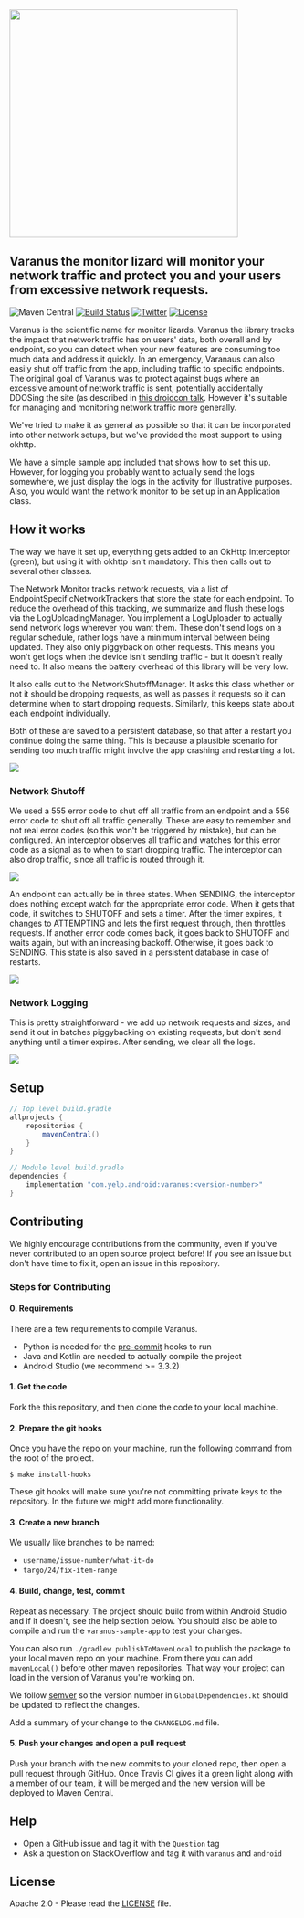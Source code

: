 <img src="VARANUS-LIZARD.png" width="400">

## Varanus the monitor lizard will monitor your network traffic and protect you and your users from excessive network requests.

![Maven Central](https://img.shields.io/maven-central/v/com.yelp.android/varanus.svg)
[![Build Status](https://travis-ci.org/Yelp/android-varanus.svg?branch=master)](https://travis-ci.org/Yelp/android-varanus)
[![Twitter](https://img.shields.io/badge/Twitter-@YelpEngineering-blue.svg)](https://twitter.com/YelpEngineering)
[![License](https://img.shields.io/badge/license-Apache2.0%20License-orange.svg)](LICENSE)

Varanus is the scientific name for monitor lizards.  Varanus the library tracks the impact that network traffic has on  users' data, both overall and by endpoint, so you can detect when your new features are consuming too much data and address it quickly.  In an emergency, Varanaus can also easily shut off traffic from the app, including traffic to specific endpoints.  The original goal of Varanus was to protect against bugs where an excessive amount of network traffic is sent, potentially accidentally DDOSing the site (as described in [this droidcon talk](https://www.youtube.com/watch?v=8xLDdYM_nRY).  However it's suitable for managing and monitoring network traffic more generally. 

We've tried to make it as general as possible so that it can be incorporated into other network setups, but we've provided the most support to using okhttp.

We have a simple sample app included that shows how to set this up.  However, for logging you probably want to actually send the logs somewhere, we just display the logs in the activity for illustrative purposes.  Also, you would want the network monitor to be set up in an Application class.

## How it works

The way we have it set up, everything gets added to an OkHttp interceptor (green), but using it with okhttp isn't mandatory.  This then calls out to several other classes.  

The Network Monitor tracks network requests, via a list of EndpointSpecificNetworkTrackers that store the state for each endpoint.  To reduce the overhead of this tracking, we summarize and flush these logs via the LogUploadingManager.  You implement a LogUploader to actually send network logs wherever you want them.  These don't send logs on a regular schedule, rather logs have a minimum interval between being updated.  They also only piggyback on other requests.  This means you won't get logs when the device isn't sending traffic - but it doesn't really need to.  It also means the battery overhead of this library will be very low.

It also calls out to the NetworkShutoffManager.  It asks this class whether or not it should be dropping requests, as well as passes it requests so it can determine when to start dropping requests.  Similarly, this keeps state about each endpoint individually.

Both of these are saved to a persistent database, so that after a restart you continue doing the same thing.  This is because a plausible scenario for sending too much traffic might involve the app crashing and restarting a lot.

<img src="./documentation/images/overview.png">

### Network Shutoff

We used a 555 error code to shut off all traffic from an endpoint and a 556 error code to shut off all traffic generally.  These are easy to remember and not real error codes (so this won't be triggered by mistake), but can be configured.  An interceptor observes all traffic and watches for this error code as a signal as to when to start dropping traffic.  The interceptor can also drop traffic, since all traffic is routed through it.

<img src="./documentation/images/network_shutoff.png">

An endpoint can actually be in three states.  When SENDING, the interceptor does nothing except watch for the appropriate error code.  When it gets that code, it switches to SHUTOFF and sets a timer.  After the timer expires, it changes to ATTEMPTING and lets the first request through, then throttles requests.  If another error code comes back, it goes back to SHUTOFF and waits again, but with an increasing backoff.  Otherwise, it goes back to SENDING.  This state is also saved in a persistent database in case of restarts.

<img src="./documentation/images/network_shutoff_states.png">

### Network Logging

This is pretty straightforward - we add up network requests and sizes, and send it out in batches piggybacking on existing requests, but don't send anything until a timer expires.  After sending, we clear all the logs.

<img src="./documentation/images/network_logging.png">

## Setup

```groovy
// Top level build.gradle
allprojects {
	repositories {
		mavenCentral()
	}
}

// Module level build.gradle
dependencies {
    implementation "com.yelp.android:varanus:<version-number>"
}
```

## Contributing

We highly encourage contributions from the community, even if you've never contributed to an open source project before! If you see an issue but don't have time to fix it, open an issue in this repository.

### Steps for Contributing

#### 0. Requirements

There are a few requirements to compile Varanus.

- Python is needed for the [pre-commit](https://pre-commit.com/) hooks to run
- Java and Kotlin are needed to actually compile the project
- Android Studio (we recommend >= 3.3.2)

#### 1. Get the code

Fork the this repository, and then clone the code to your local machine.

#### 2. Prepare the git hooks

Once you have the repo on your machine, run the following command from the root of the project.

```
$ make install-hooks
```

These git hooks will make sure you're not committing private keys to the repository. In the future we might add more functionality.

#### 3. Create a new branch

We usually like branches to be named:

- `username/issue-number/what-it-do`
- `targo/24/fix-item-range`

#### 4. Build, change, test, commit

Repeat as necessary. The project should build from within Android Studio and if it doesn't, see the help section below. You should also be able to compile and run the `varanus-sample-app` to test your changes.

You can also run `./gradlew publishToMavenLocal` to publish the package to your local maven repo on your machine. From there you can add `mavenLocal()` before other maven repositories. That way your project can load in the version of Varanus you're working on.

We follow [semver](https://semver.org/) so the version number in `GlobalDependencies.kt` should be updated to reflect the changes.

Add a summary of your change to the `CHANGELOG.md` file.

#### 5. Push your changes and open a pull request

Push your branch with the new commits to your cloned repo, then open a pull request through GitHub. Once Travis CI gives it a green light along with a member of our team, it will be merged and the new version will be deployed to Maven Central.

## Help

- Open a GitHub issue and tag it with the `Question` tag
- Ask a question on StackOverflow and tag it with `varanus` and `android`

## License

Apache 2.0 - Please read the [LICENSE](LICENSE) file.
